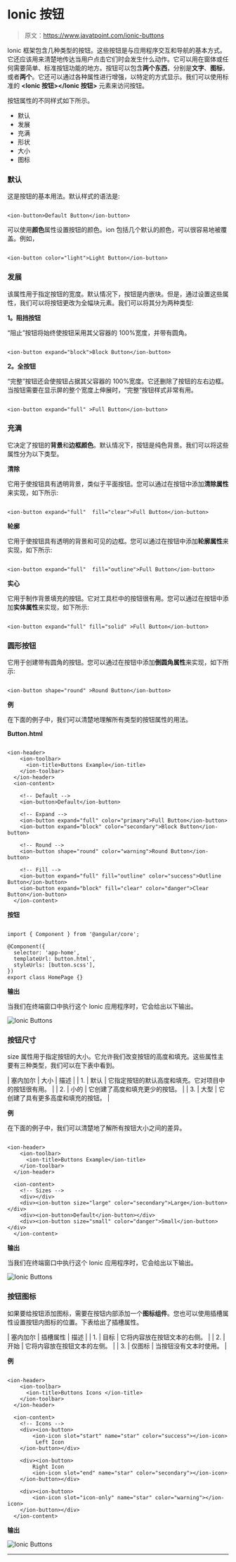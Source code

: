 # Ionic 按钮

> 原文：<https://www.javatpoint.com/ionic-buttons>

Ionic 框架包含几种类型的按钮。这些按钮是与应用程序交互和导航的基本方式。它还应该用来清楚地传达当用户点击它们时会发生什么动作。它可以用在窗体或任何需要简单、标准按钮功能的地方。按钮可以包含**两个东西**，分别是**文字**、**图标**，或者**两个**。它还可以通过各种属性进行增强，以特定的方式显示。我们可以使用标准的 **<Ionic 按钮></Ionic 按钮>** 元素来访问按钮。

按钮属性的不同样式如下所示。

*   默认
*   发展
*   充满
*   形状
*   大小
*   图标

### 默认

这是按钮的基本用法。默认样式的语法是:

```

<ion-button>Default Button</ion-button>

```

可以使用**颜色**属性设置按钮的颜色。ion 包括几个默认的颜色，可以很容易地被覆盖。例如，

```

<ion-button color="light">Light Button</ion-button>

```

### 发展

该属性用于指定按钮的宽度。默认情况下，按钮是内嵌块。但是，通过设置这些属性，我们可以将按钮更改为全幅块元素。我们可以将其分为两种类型:

**1。阻挡按钮**

“阻止”按钮将始终使按钮采用其父容器的 100%宽度，并带有圆角。

```

<ion-button expand="block">Block Button</ion-button>

```

**2。全按钮**

“完整”按钮还会使按钮占据其父容器的 100%宽度。它还删除了按钮的左右边框。当按钮需要在显示屏的整个宽度上伸展时，“完整”按钮样式非常有用。

```

<ion-button expand="full" >Full Button</ion-button>

```

### 充满

它决定了按钮的**背景**和**边框颜色**。默认情况下，按钮是纯色背景。我们可以将这些属性分为以下类型。

**清除**

它用于使按钮具有透明背景，类似于平面按钮。您可以通过在按钮中添加**清除属性**来实现，如下所示:

```

<ion-button expand="full"  fill="clear">Full Button</ion-button>

```

**轮廓**

它用于使按钮具有透明的背景和可见的边框。您可以通过在按钮中添加**轮廓属性**来实现，如下所示:

```

<ion-button expand="full"  fill="outline">Full Button</ion-button>

```

**实心**

它用于制作背景填充的按钮。它对工具栏中的按钮很有用。您可以通过在按钮中添加**实体属性**来实现，如下所示:

```

<ion-button expand="full" fill="solid" >Full Button</ion-button>

```

### 圆形按钮

它用于创建带有圆角的按钮。您可以通过在按钮中添加**倒圆角属性**来实现，如下所示:

```

<ion-button shape="round" >Round Button</ion-button>

```

**例**

在下面的例子中，我们可以清楚地理解所有类型的按钮属性的用法。

**Button.html**

```

<ion-header>
    <ion-toolbar>
      <ion-title>Buttons Example</ion-title>
    </ion-toolbar>
  </ion-header>
  <ion-content>

    <!-- Default -->
    <ion-button>Default</ion-button>

    <!-- Expand -->
    <ion-button expand="full" color="primary">Full Button</ion-button>
    <ion-button expand="block" color="secondary">Block Button</ion-button>

    <!-- Round -->
    <ion-button shape="round" color="warning">Round Button</ion-button>

    <!-- Fill -->
    <ion-button expand="full" fill="outline" color="success">Outline Button</ion-button>
    <ion-button expand="block" fill="clear" color="danger">Clear Button</ion-button>
  </ion-content>

```

**按钮**

```

import { Component } from '@angular/core';

@Component({
  selector: 'app-home',
  templateUrl: button.html',
  styleUrls: [button.scss'],
})
export class HomePage {}

```

**输出**

当我们在终端窗口中执行这个 Ionic 应用程序时，它会给出以下输出。

![Ionic Buttons](img/3fbcc606feb948558f743ac55061b68b.png)

### 按钮尺寸

size 属性用于指定按钮的大小。它允许我们改变按钮的高度和填充。这些属性主要有三种类型，我们可以在下表中看到。

| 塞内加尔 | 大小 | 描述 |
| 1. | 默认 | 它指定按钮的默认高度和填充。它对项目中的按钮很有用。 |
| 2. | 小的 | 它创建了高度和填充更少的按钮。 |
| 3. | 大型 | 它创建了具有更多高度和填充的按钮。 |

**例**

在下面的例子中，我们可以清楚地了解所有按钮大小之间的差异。

```

<ion-header>
    <ion-toolbar>
      <ion-title>Buttons Example</ion-title>
    </ion-toolbar>
  </ion-header>

  <ion-content>
    <!-- Sizes -->
    <div></div>
    <div><ion-button size="large" color="secondary">Large</ion-button></div>
    <div><ion-button>Default</ion-button></div>
    <div><ion-button size="small" color="danger">Small</ion-button></div>
  </ion-content>

```

**输出**

当我们在终端窗口中执行这个 Ionic 应用程序时，它会给出以下输出。

![Ionic Buttons](img/eea0d77fcf0b47409f7ecfd570a0c274.png)

### 按钮图标

如果要给按钮添加图标，需要在按钮内部添加一个**图标组件**。您也可以使用插槽属性设置按钮内图标的位置。下表给出了插槽属性。

| 塞内加尔 | 插槽属性 | 描述 |
| 1. | 目标 | 它将内容放在按钮文本的右侧。 |
| 2. | 开始 | 它将内容放在按钮文本的左侧。 |
| 3. | 仅图标 | 当按钮没有文本时使用。 |

**例**

```

<ion-header>
    <ion-toolbar>
      <ion-title>Buttons Icons </ion-title>
    </ion-toolbar>
  </ion-header>

  <ion-content>
    <!-- Icons -->
    <div><ion-button>
        <ion-icon slot="start" name="star" color="success"></ion-icon>
         Left Icon
    </ion-button></div>

    <div><ion-button>
        Right Icon
        <ion-icon slot="end" name="star" color="secondary"></ion-icon>
    </ion-button></div>

    <div><ion-button>
        <ion-icon slot="icon-only" name="star" color="warning"></ion-icon>
    </ion-button></div>
  </ion-content>

```

**输出**

![Ionic Buttons](img/7535ce9a7f272f289c9ab200d4b1c721.png)

* * *